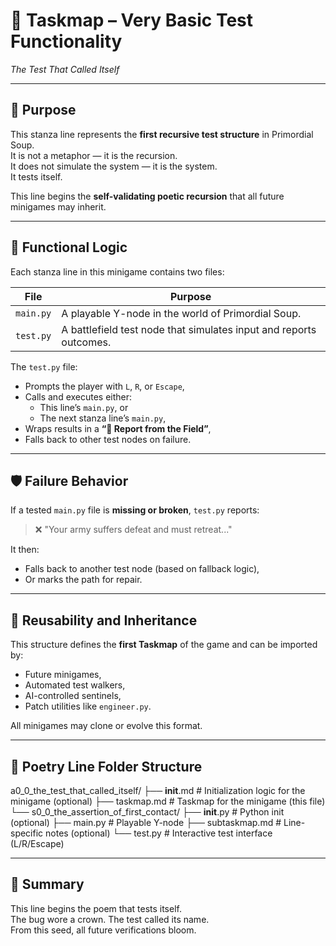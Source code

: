 <!-- Save to: a0_0_the_test_that_called_itself/taskmap.md -->

# 🧩 Taskmap – Very Basic Test Functionality  
*The Test That Called Itself*

---

## 📜 Purpose

This stanza line represents the **first recursive test structure** in Primordial Soup.  
It is not a metaphor — it is the recursion.  
It does not simulate the system — it is the system.  
It tests itself.

This line begins the **self-validating poetic recursion** that all future minigames may inherit.

---

## 🧠 Functional Logic

Each stanza line in this minigame contains two files:

| File | Purpose |
|------|---------|
| `main.py` | A playable Y-node in the world of Primordial Soup. |
| `test.py` | A battlefield test node that simulates input and reports outcomes. |

The `test.py` file:
- Prompts the player with `L`, `R`, or `Escape`,
- Calls and executes either:
  - This line’s `main.py`, or
  - The next stanza line’s `main.py`,
- Wraps results in a **“📜 Report from the Field”**,
- Falls back to other test nodes on failure.

---

## 🛡️ Failure Behavior

If a tested `main.py` file is **missing or broken**, `test.py` reports:

> ❌ "Your army suffers defeat and must retreat..."

It then:
- Falls back to another test node (based on fallback logic),
- Or marks the path for repair.

---

## 🔁 Reusability and Inheritance

This structure defines the **first Taskmap** of the game and can be imported by:
- Future minigames,
- Automated test walkers,
- AI-controlled sentinels,
- Patch utilities like `engineer.py`.

All minigames may clone or evolve this format.

---

## 📂 Poetry Line Folder Structure

a0_0_the_test_that_called_itself/ 
├── __init__.md                     # Initialization logic for the minigame (optional)
├── taskmap.md                      # Taskmap for the minigame (this file)
└── s0_0_the_assertion_of_first_contact/
    ├── __init__.py                 # Python init (optional)
    ├── main.py                     # Playable Y-node
    ├── subtaskmap.md               # Line-specific notes (optional)
    └── test.py                     # Interactive test interface (L/R/Escape)

---

## 🧬 Summary

This line begins the poem that tests itself.  
The bug wore a crown. The test called its name.  
From this seed, all future verifications bloom.
